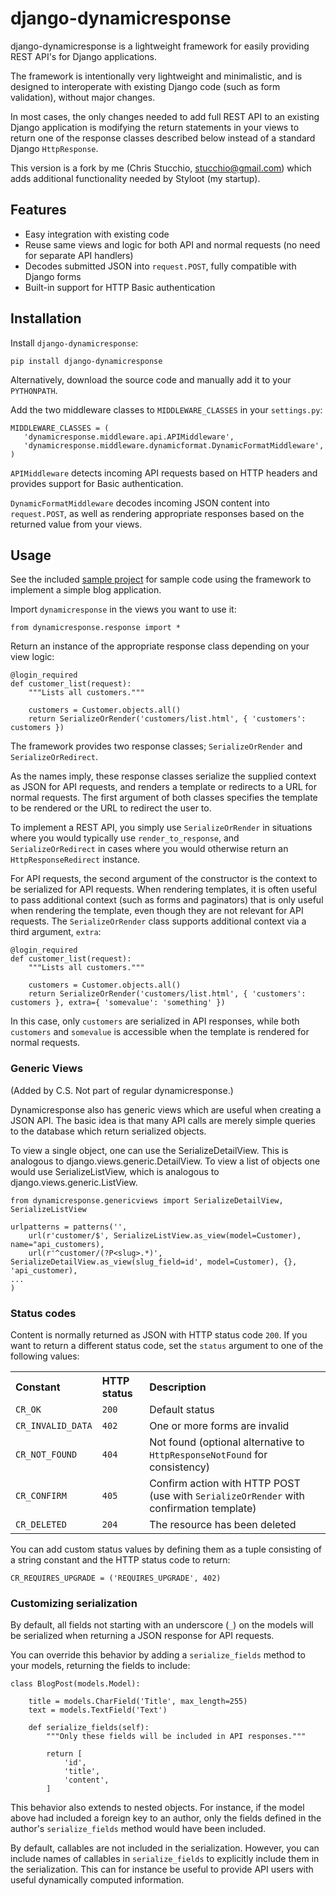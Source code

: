 # django-dynamicresponse

django-dynamicresponse is a lightweight framework for easily providing REST API's for Django applications.

The framework is intentionally very lightweight and minimalistic, and is designed to interoperate with existing Django code (such as form validation), without major changes.

In most cases, the only changes needed to add full REST API to an existing Django application is modifying the return statements in your views to return one of the response classes described below instead of a standard Django `HttpResponse`.

This version is a fork by me (Chris Stucchio, stucchio@gmail.com) which adds additional functionality needed by Styloot (my startup).

## Features

* Easy integration with existing code
* Reuse same views and logic for both API and normal requests (no need for separate API handlers)
* Decodes submitted JSON into `request.POST`, fully compatible with Django forms
* Built-in support for HTTP Basic authentication

## Installation

Install `django-dynamicresponse`:

	pip install django-dynamicresponse

Alternatively, download the source code and manually add it to your `PYTHONPATH`.

Add the two middleware classes to `MIDDLEWARE_CLASSES` in your `settings.py`:

	MIDDLEWARE_CLASSES = (
	   'dynamicresponse.middleware.api.APIMiddleware',
	   'dynamicresponse.middleware.dynamicformat.DynamicFormatMiddleware',
	)

`APIMiddleware` detects incoming API requests based on HTTP headers and provides support for Basic authentication.

`DynamicFormatMiddleware` decodes incoming JSON content into `request.POST`, as well as rendering appropriate responses based on the returned value from your views.

## Usage

See the included [sample project](http://github.com/funkbit/django-dynamicresponse/tree/master/examples/) for sample code using the framework to implement a simple blog application.

Import `dynamicresponse` in the views you want to use it:

```
from dynamicresponse.response import *
```

Return an instance of the appropriate response class depending on your view logic:

    @login_required
    def customer_list(request):
        """Lists all customers."""

        customers = Customer.objects.all()
        return SerializeOrRender('customers/list.html', { 'customers': customers })

The framework provides two response classes; `SerializeOrRender` and `SerializeOrRedirect`.

As the names imply, these response classes serialize the supplied context as JSON for API requests, and renders a template or redirects to a URL for normal requests. The first argument of both classes specifies the template to be rendered or the URL to redirect the user to.

To implement a REST API, you simply use `SerializeOrRender` in situations where you would typically use `render_to_response`, and `SerializeOrRedirect` in cases where you would otherwise return an `HttpResponseRedirect` instance.

For API requests, the second argument of the constructor is the context to be serialized for API requests. When rendering templates, it is often useful to pass additional context (such as forms and paginators) that is only useful when rendering the template, even though they are not relevant for API requests. The `SerializeOrRender` class supports additional context via a third argument, `extra`:

    @login_required
    def customer_list(request):
        """Lists all customers."""

        customers = Customer.objects.all()
        return SerializeOrRender('customers/list.html', { 'customers': customers }, extra={ 'somevalue': 'something' })

In this case, only `customers` are serialized in API responses, while both `customers` and `somevalue` is accessible when the template is rendered for normal requests.

### Generic Views
(Added by C.S. Not part of regular dynamicresponse.)

Dynamicresponse also has generic views which are useful when creating a JSON API. The basic idea is that many API calls are merely simple queries to the database which return serialized objects.

To view a single object, one can use the SerializeDetailView. This is analogous to django.views.generic.DetailView. To view a list of objects one would use SerializeListView, which is analogous to django.views.generic.ListView.

    from dynamicresponse.genericviews import SerializeDetailView, SerializeListView

    urlpatterns = patterns('',
        url(r'customer/$', SerializeListView.as_view(model=Customer), name="api_customers),
        url(r'^customer/(?P<slug>.*)', SerializeDetailView.as_view(slug_field=id', model=Customer), {}, 'api_customer),
	...
	)

### Status codes

Content is normally returned as JSON with HTTP status code `200`. If you want to return a different status code, set the `status` argument to one of the following values:

<table>
    <tr>
        <th align="left">Constant</th>
        <th align="left">HTTP status</th>
        <th align="left">Description</th>
    </tr>
    <tr>
        <td><code>CR_OK</code></td>
        <td><code>200</code></td>
        <td>Default status</td>
    </tr>
    <tr>
        <td><code>CR_INVALID_DATA</code></td>
        <td><code>402</code></td>
        <td>One or more forms are invalid</td>
    </tr>
    <tr>
        <td><code>CR_NOT_FOUND</code></td>
        <td><code>404</code></td>
        <td>Not found (optional alternative to <code>HttpResponseNotFound</code> for consistency)</td>
    </tr>
    <tr>
        <td><code>CR_CONFIRM</code></td>
        <td><code>405</code></td>
        <td>Confirm action with HTTP POST (use with <code>SerializeOrRender</code> with confirmation template)</td>
    </tr>
    <tr>
        <td><code>CR_DELETED</code></td>
        <td><code>204</code></td>
        <td>The resource has been deleted</td>
    </tr>
</table>

You can add custom status values by defining them as a tuple consisting of a string constant and the HTTP status code to return:

	CR_REQUIRES_UPGRADE = ('REQUIRES_UPGRADE', 402)

### Customizing serialization

By default, all fields not starting with an underscore (<code>_</code>) on the models will be serialized when returning a JSON response for API requests.

You can override this behavior by adding a <code>serialize_fields</code> method to your models, returning the fields to include:

	class BlogPost(models.Model):

	    title = models.CharField('Title', max_length=255)
	    text = models.TextField('Text')

	    def serialize_fields(self):
	        """Only these fields will be included in API responses."""

	        return [
	            'id',
	            'title',
	            'content',
	        ]

This behavior also extends to nested objects. For instance, if the model above had included a foreign key to an author, only the fields defined in the author's <code>serialize_fields</code> method would have been included.

By default, callables are not included in the serialization. However, you can include names of callables in <code>serialize_fields</code> to explicitly include them in the serialization. This can for instance be useful to provide API users with useful dynamically computed information.
